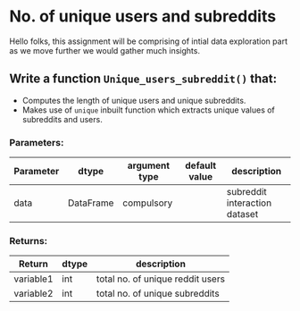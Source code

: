 # No. of unique users and subreddits

Hello folks, this assignment will be comprising of intial data exploration part as we move further we would gather much insights.

## Write a function `Unique_users_subreddit()` that:
* Computes the length of unique users and unique subreddits.
* Makes use of `unique` inbuilt function which extracts unique values of subreddits and users. 

### Parameters:

| Parameter | dtype | argument type | default value | description |
| --- | --- | --- | --- | --- | 
| data | DataFrame | compulsory |  | subreddit interaction dataset |


### Returns:

| Return | dtype | description |
| --- | --- | --- |
| variable1 | int | total no. of unique reddit users |
| variable2 | int | total no. of unique subreddits  |
